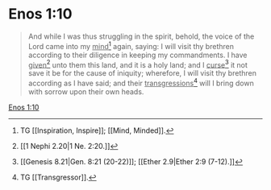 # Enos 1:10

> And while I was thus struggling in the spirit, behold, the voice of the Lord came into my <u>mind</u>[^a] again, saying: I will visit thy brethren according to their diligence in keeping my commandments. I have <u>given</u>[^b] unto them this land, and it is a holy land; and I <u>curse</u>[^c] it not save it be for the cause of iniquity; wherefore, I will visit thy brethren according as I have said; and their <u>transgressions</u>[^d] will I bring down with sorrow upon their own heads.

[Enos 1:10](https://www.churchofjesuschrist.org/study/scriptures/bofm/enos/1?lang=eng&id=p10#p10)


[^a]: TG [[Inspiration, Inspire]]; [[Mind, Minded]].
[^b]: [[1 Nephi 2.20|1 Ne. 2:20.]]
[^c]: [[Genesis 8.21|Gen. 8:21 (20-22)]]; [[Ether 2.9|Ether 2:9 (7-12).]]
[^d]: TG [[Transgressor]].
